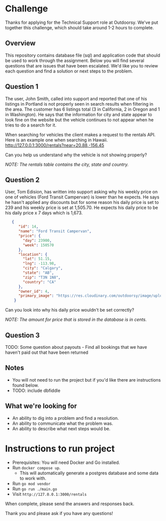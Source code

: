 # Challenge
Thanks for applying for the Technical Support role at Outdoorsy. We've put together this challenge, which should take around 1-2 hours to complete.

## Overview
This repository contains database file (sql) and application code that should be used to work through the assignment.
Below you will find several questions that are issues that have been escalated. We'd like you to review each question and find a solution or next steps to the problem.

## Question 1
The user, John Smith, called into support and reported that one of his listings in Portland is not properly seen in search results when filtering in the area. The customer has 6 listings total (3 in California, 2 in Oregon and 1 in Washington). He says that the information for city and state appear to look fine on the website but the vehicle continues to not appear when he tries to do a search for it.

When searching for vehicles the client makes a request to the rentals API. Here is an example one when searching in Hawaii.
http://127.0.0.1:3000/rentals?near=20.88,-156.45

Can you help us understand why the vehicle is not showing properly?

_NOTE: The rentals table contains the city, state and country._


## Question 2
User, Tom Edision, has written into support asking why his weekly price on one of vehicles (Ford Transit Campervan) is lower than he expects.
He says he hasn't applied any discounts but for some reason his daily price is set to 239 and his weekly price is set at 1,505.70. 
He expects his daily price to be his daily price x 7 days which is 1,673.

```json
   {
      "id": 14,
      "name": "Ford Transit Campervan",
      "price": {
        "day": 23900,
        "week": 150570
      },
      "location": {
        "lat": 51.15,
        "lng": -113.98,
        "city": "Calgary",
        "state": "AB",
        "zip": "T3N 1N8",
        "country": "CA"
      },
      "owner_id": 4,
      "primary_image": "https://res.cloudinary.com/outdoorsy/image/upload/v1554872873/p/rentals/115462/images/qnsbiznxh9hxttrlmwuq.jpg"
    }
```

Can you look into why his daily price wouldn't be set correctly?

_NOTE: The amount for price that is stored in the database is in cents._

## Question 3
TODO: Some question about payouts - Find all bookings that we have haven't paid out that have been returned

## Notes
- You will not need to run the project but if you'd like there are instructions found below.
- TODO: include dbfiddle

## What we're looking for
- An ability to dig into a problem and find a resolution.
- An ability to communicate what the problem was.
- An ability to describe what next steps would be.

# Instructions to run project
- Prerequisites: You will need Docker and Go installed.
- Run `docker compose up`.
  - This will automatically generate a postgres database and some data to work with.
- Run `go mod vendor`
- Run `go run ./main.go`
- Visit `http://127.0.0.1:3000/rentals`

When complete, please send the answers and responses back.

Thank you and please ask if you have any questions!
